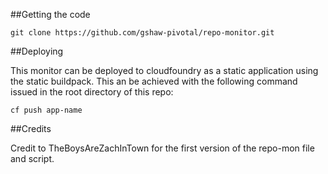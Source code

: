 ##Getting the code

`git clone https://github.com/gshaw-pivotal/repo-monitor.git`

##Deploying

This monitor can be deployed to cloudfoundry as a static application using the static buildpack. This an be achieved with the following command issued in the root directory of this repo:

`cf push app-name`

##Credits

Credit to TheBoysAreZachInTown for the first version of the repo-mon file and script.
